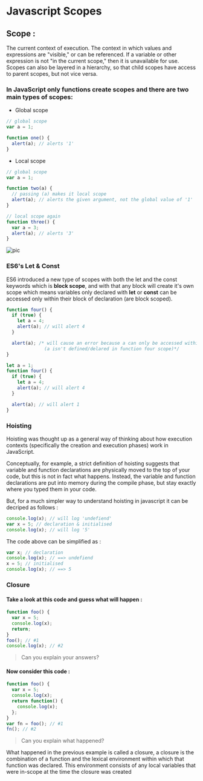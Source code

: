 # **Javascript Scopes**

## Scope :

The current context of execution. The context in which values and expressions are "visible," or can be referenced. If a variable or other expression is not "in the current scope," then it is unavailable for use. Scopes can also be layered in a hierarchy, so that child scopes have access to parent scopes, but not vice versa.

### In JavaScript only functions create scopes and there are **two main types of scopes**:

- Global scope

```javascript
// global scope
var a = 1;

function one() {
  alert(a); // alerts '1'
}
```

- Local scope

```javascript
// global scope
var a = 1;

function two(a) {
  // passing (a) makes it local scope
  alert(a); // alerts the given argument, not the global value of '1'
}

// local scope again
function three() {
  var a = 3;
  alert(a); // alerts '3'
}
```

![pic](https://www.datchley.name/content/images/2015/08/js-es5-scope-2.png)

### **ES6's Let & Const**

ES6 introduced a new type of scopes with both the let and the const keywords which is **block scope**, and with that any block will create it's own scope which means variables only declared with **let** or **const** can be accessed only within their block of declaration (are block scoped).

```javascript
function four() {
  if (true) {
    let a = 4;
    alert(a); // will alert 4
  }

  alert(a); /* will cause an error because a can only be accessed within it's block of declaration, 
              (a isn't defined/delared in function four scope)*/
}
```

```javascript
let a = 1;
function four() {
  if (true) {
    let a = 4;
    alert(a); // will alert 4
  }

  alert(a); // will alert 1
}
```

### **Hoisting**

Hoisting was thought up as a general way of thinking about how execution contexts (specifically the creation and execution phases) work in JavaScript.

Conceptually, for example, a strict definition of hoisting suggests that variable and function declarations are physically moved to the top of your code, but this is not in fact what happens. Instead, the variable and function declarations are put into memory during the compile phase, but stay exactly where you typed them in your code.

But, for a much simpler way to understand hoisting in javascript it can be decriped as follows :

```javascript
console.log(x); // will log 'undefiend'
var x = 5; // declaration & initialised
console.log(x); // will log '5'
```

The code above can be simplified as :

```javascript
var x; // declaration
console.log(x); // ==> undefiend
x = 5; // initialised
console.log(x); // ==> 5
```

### **Closure**

#### Take a look at this code and guess what will happen :

```javascript
function foo() {
  var x = 5;
  console.log(x);
  return;
}
foo(); // #1
console.log(x); // #2
```

> Can you explain your answers?

#### Now consider this code :

```javascript
function foo() {
  var x = 5;
  console.log(x);
  return function() {
    console.log(x);
  };
}
var fn = foo(); // #1
fn(); // #2
```

> Can you explain what happened?

What happened in the previous example is called a closure, a closure is the combination of a function and the lexical environment within which that function was declared. This environment consists of any local variables that were in-scope at the time the closure was created
